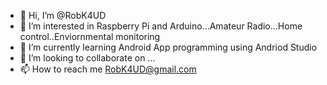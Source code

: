 - 👋 Hi, I’m @RobK4UD
- 👀 I’m interested in Raspberry Pi and Arduino...Amateur Radio...Home control..Enviornmental monitoring
- 🌱 I’m currently learning Android App programming using Andriod Studio
- 💞️ I’m looking to collaborate on ...
- 📫 How to reach me RobK4UD@gmail.com

<!---
RobK4UD/RobK4UD is a ✨ special ✨ repository because its `README.md` (this file) appears on your GitHub profile.
You can click the Preview link to take a look at your changes.
--->
